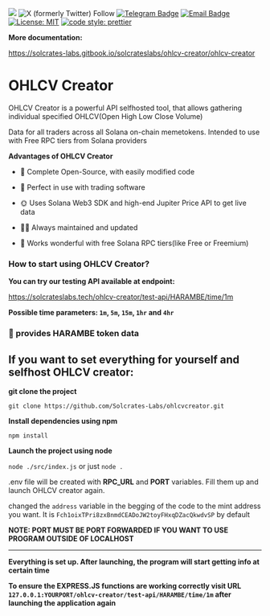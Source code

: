 [![](https://dcbadge.limes.pink/api/server/ySvyXEFZAK)](https://discord.gg/ySvyXEFZAK)
![X (formerly Twitter) Follow](https://img.shields.io/twitter/follow/solcrateslabs)
[![Telegram Badge](https://img.shields.io/badge/Telegram-blue?style=flat-square&logo=telegram&logoColor=FFFFFF&labelColor=48cae0&color=48cae0)](https://t.me/solcrateslabs)
[![Email Badge](https://img.shields.io/badge/Contact-magenta?style=flat-square&logo=Gmail&logoColor=FFFFFF&labelColor=992580&color=FF00FF)](mailto:contact@solcrateslabs.tech)
[![License: MIT](https://img.shields.io/badge/License-MIT-yellow.svg)](https://opensource.org/licenses/MIT)
[![code style: prettier](https://img.shields.io/badge/code_style-prettier-ff69b4.svg?style=flat-square)](https://github.com/prettier/prettier)

**More documentation:**

<https://solcrates-labs.gitbook.io/solcrateslabs/ohlcv-creator/ohlcv-creator>

# OHLCV Creator

OHLCV Creator is a powerful API selfhosted tool, that allows gathering individual specified OHLCV(Open High Low Close Volume)

Data for all traders across all Solana on-chain memetokens. Intended to use with Free RPC tiers from Solana providers

 **Advantages of OHLCV Creator**

+ 📖 Complete Open-Source, with easily modified code  

+ 🤖 Perfect in use with trading software

+ 🌞 Uses Solana Web3 SDK and high-end Jupiter Price API to get live data

+ 👨‍🔧 Always maintained and updated
  
+ 💎 Works wonderful with free Solana RPC tiers(like Free or Freemium)

### How to start using OHLCV Creator?

**You can try our testing API available at endpoint:**

<https://solcrateslabs.tech/ohlcv-creator/test-api/HARAMBE/time/1m>

**Possible time parameters: `1m`, `5m`, `15m`, `1hr` and `4hr`**

### 🦍 provides HARAMBE token data


## If you want to set everything for yourself and selfhost OHLCV creator:

**git clone the project** 

```git clone https://github.com/Solcrates-Labs/ohlcvcreator.git```

**Install dependencies using npm**

```npm install```

**Launch the project using node**

```node ./src/index.js``` or just ```node .```

.env file will be created with **RPC_URL** and **PORT** variables. Fill them up and launch OHLCV creator again.

changed the `address` variable in the begging of the code to the mint address you want. It is `Fch1oixTPri8zxBnmdCEADoJW2toyFHxqDZacQkwdvSP` by default

**NOTE: PORT MUST BE PORT FORWARDED IF YOU WANT TO USE PROGRAM OUTSIDE OF LOCALHOST**

---

**Everything is set up. After launching, the program will start getting info at certain time**

**To ensure the EXPRESS.JS functions are working correctly visit URL ```127.0.0.1:YOURPORT/ohlcv-creator/test-api/HARAMBE/time/1m``` after launching the application again**
